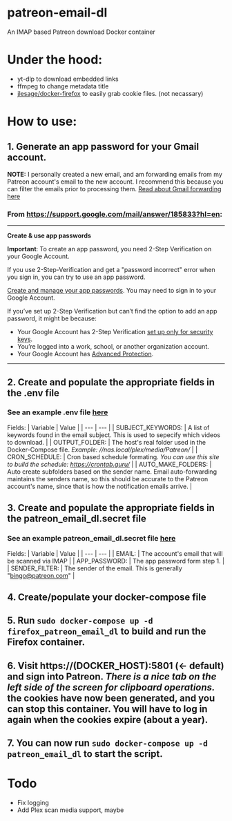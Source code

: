 # patreon-email-dl
An IMAP based Patreon download Docker container
# Under the hood:
  * yt-dlp to download embedded links
  * ffmpeg to change metadata title
  *  [jlesage/docker-firefox](https://github.com/jlesage/docker-firefox) to easily grab cookie files. (not necassary)
# How to use:

## 1. Generate an app password for your Gmail account.
**NOTE:** I personally created a new email, and am forwarding emails from my Patreon account's email to the new account. I recommend this because you can filter the emails prior to processing them. [Read about Gmail forwarding here](https://support.google.com/mail/answer/10957?hl=en)

### From https://support.google.com/mail/answer/185833?hl=en:
---
**Create & use app passwords**

**Important**: To create an app password, you need 2-Step Verification on your Google Account.

If you use 2-Step-Verification and get a "password incorrect" error when you sign in, you can try to use an app password.

[Create and manage your app passwords](https://myaccount.google.com/apppasswords). You may need to sign in to your Google Account.

If you’ve set up 2-Step Verification but can’t find the option to add an app password, it might be because:
* Your Google Account has 2-Step Verification [set up only for security keys](https://support.google.com/accounts/answer/6103523).
* You’re logged into a work, school, or another organization account.
* Your Google Account has [Advanced Protection](https://support.google.com/accounts/answer/7539956).
---

## 2. Create and populate the appropriate fields in the .env file

### See an example .env file [here](.env.example)

Fields:
| Variable | Value |
| --- | --- |
| SUBJECT_KEYWORDS: | A list of keywords found in the email subject. This is used to sepecify which videos to download. |
| OUTPUT_FOLDER: | The host's real folder used in the Docker-Compose file. *Example: //nas.local/plex/media/Patreon/* |
| CRON_SCHEDULE: | Cron based schedule formating. *You can use this site to build the schedule: https://crontab.guru/* |
| AUTO_MAKE_FOLDERS: | Auto create subfolders based on the sender name. Email auto-forwarding maintains the senders name, so this should be accurate to the Patreon account's name, since that is how the notification emails arrive. |

## 3. Create and populate the appropriate fields in the patreon_email_dl.secret file

### See an example patreon_email_dl.secret file [here](patreon_email_dl_secret.example)

Fields:
| Variable | Value |
| --- | --- |
| EMAIL: | The account's email that will be scanned via IMAP |
| APP_PASSWORD: | The app password form step 1. |
| SENDER_FILTER: | The sender of the email. This is generally "bingo@patreon.com" |

## 4. Create/populate your docker-compose file

## 5. Run `sudo docker-compose up -d firefox_patreon_email_dl` to build and run the Firefox container.

## 6. Visit https://(DOCKER_HOST):5801 (<- default) and sign into Patreon. *There is a nice tab on the left side of the screen for clipboard operations.* the cookies have now been generated, and you can stop this container. You will have to log in again when the cookies expire (about a year). 

## 7. You can now run `sudo docker-compose up -d patreon_email_dl` to start the script.

# Todo
* Fix logging
* Add Plex scan media support, maybe
